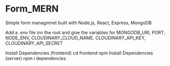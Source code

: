 # Form_MERN

Simple form managmnet built with Node.js, React, Express, MongoDB

Add a .env file inn the root and give the variables for MONGODB_URI,
PORT,
NODE_ENV,
CLOUDINARY_CLOUD_NAME,
CLOUDINARY_API_KEY,
CLOUDINARY_API_SECRET

Install Dependencies (frontend) cd frontend npm Install Dependencies (server) npm i dependencies
